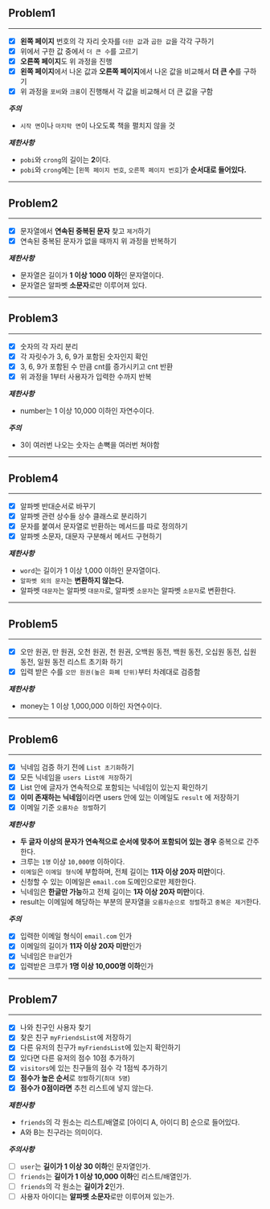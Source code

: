 ## Problem1
***
- [x] **왼쪽 페이지** 번호의 각 자리 숫자를 `더한 값`과 `곱한 값`을 각각 구하기 
- [x] 위에서 구한 값 중에서 `더 큰 수`를 고르기
- [x] **오른쪽 페이지**도 위 과정을 진행
- [x] **왼쪽 페이지**에서 나온 값과 **오른쪽 페이지**에서 나온 값을 비교해서 **더 큰 수**를 구하기
- [x] 위 과정을 `포비`와 `크롱`이 진행해서 각 값을 비교해서 더 큰 값을 구함

***주의*** 
* `시작 면`이나 `마지막 면`이 나오도록 책을 펼치지 않을 것

***제한사항***
* `pobi`와 `crong`의 길이는 **2**이다.
* `pobi`와 `crong`에는 [`왼쪽 페이지 번호`, `오른쪽 페이지 번호`]가 **순서대로 들어있다.**

***

## Problem2
***

- [x] 문자열에서 **연속된 중복된 문자** 찾고 `제거`하기
- [x] 연속된 중복된 문자가 없을 때까지 위 과정을 반복하기

***제한사항***
* 문자열은 길이가 **1 이상 1000 이하**인 문자열이다.
* 문자열은 알파벳 **소문자**로만 이루어져 있다.

***

## Problem3
***
- [x] 숫자의 각 자리 분리
- [x] 각 자릿수가 3, 6, 9가 포함된 숫자인지 확인
- [x] 3, 6, 9가 포함된 수 만큼 cnt를 증가시키고 cnt 반환
- [x] 위 과정을 1부터 사용자가 입력한 수까지 반복

***제한사항***
* number는 1 이상 10,000 이하인 자연수이다.

***주의***
* 3이 여러번 나오는 숫자는 손뼉을 여러번 쳐야함

***

## Problem4
***
- [x] 알파벳 반대순서로 바꾸기
- [x] 알파벳 관련 상수들 상수 클래스로 분리하기
- [x] 문자를 붙여서 문자열로 반환하는 메서드를 따로 정의하기
- [x] 알파벳 소문자, 대문자 구분해서 메서드 구현하기

***제한사항***
* `word`는 길이가 1 이상 1,000 이하인 문자열이다.
* `알파벳 외의 문자`는 **변환하지 않는다.**
* 알파벳 `대문자`는 알파벳 `대문자`로, 알파벳 `소문자`는 알파벳 `소문자`로 변환한다.

***

## Problem5
***
- [x] 오만 원권, 만 원권, 오천 원권, 천 원권, 오백원 동전, 백원 동전, 오십원 동전, 십원 동전, 일원 동전 리스트 초기화 하기
- [x] 입력 받은 수를 `오만 원권(높은 화폐 단위)`부터 차례대로 검증함

***제한사항***
* money는 1 이상 1,000,000 이하인 자연수이다.

***
## Problem6
***

- [x] 닉네임 검증 하기 전에 `List 초기화`하기
- [x] 모든 닉네임을 `users List에 저장`하기
- [x] List 안에 글자가 연속적으로 포함되는 닉네임이 있는지 확인하기
- [x] **이미 존재하는 닉네임**이라면 users 안에 있는 이메일도 `result` 에 저장하기
- [x] 이메일 기준 `오름차순 정렬`하기

***제한사항***
* **두 글자 이상의 문자가 연속적으로 순서에 맞추어 포함되어 있는 경우** 중복으로 간주한다.
* 크루는 `1명` 이상 `10,000명` 이하이다.
* `이메일`은 `이메일 형식`에 부합하며, 전체 길이는 **11자 이상 20자 미만**이다.
* 신청할 수 있는 이메일은 `email.com` 도메인으로만 제한한다.
* 닉네임은 **한글만 가능**하고 전체 길이는 **1자 이상 20자 미만**이다.
* result는 이메일에 해당하는 부분의 문자열을 `오름차순으로 정렬`하고 `중복은 제거`한다.

***주의***
- [x] 입력한 이메일 형식이 `email.com` 인가
- [x] 이메일의 길이가 **11자 이상 20자 미만**인가
- [x] 닉네임은 `한글`인가
- [x] 입력받은 크루가 **1명 이상 10,000명 이하**인가

***

## Problem7
***
- [x] 나와 친구인 사용자 찾기
- [x] 찾은 친구 `myFriendsList`에 저장하기
- [x] 다른 유저의 친구가 `myFriendsList`에 있는지 확인하기
- [x] 있다면 다른 유저의 점수 10점 추가하기
- [x] `visitors`에 있는 친구들의 점수 각 1점씩 추가하기
- [x] **점수가 높은 순서**로 `정렬`하기(`최대 5명`)
- [x] **점수가 0점이라면** 추천 리스트에 넣지 않는다.

***제한사항***
* `friends`의 각 원소는 리스트/배열로 [아이디 A, 아이디 B] 순으로 들어있다.
* A와 B는 친구라는 의미이다.

***주의사항***
- [ ] `user`는 **길이가 1 이상 30 이하**인 문자열인가.
- [ ] `friends`는 **길이가 1 이상 10,000 이하**인 리스트/배열인가.
- [ ] `friends`의 각 원소는 **길이가 2**인가.
- [ ] 사용자 아이디는 **알파벳 소문자**로만 이루어져 있는가.
